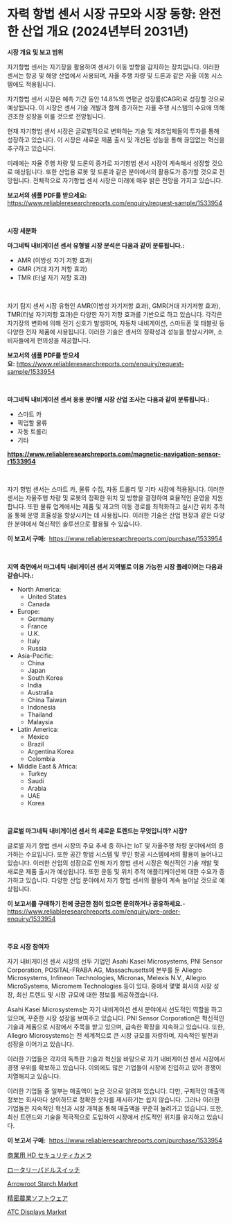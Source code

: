 <p><h1>자력 항법 센서 시장 규모와 시장 동향: 완전한 산업 개요 (2024년부터 2031년)</h1></p><p><strong>시장 개요 및 보고 범위</strong></p>
<p><p>자기항법 센서는 자기장을 활용하여 센서가 이동 방향을 감지하는 장치입니다. 이러한 센서는 항공 및 해양 산업에서 사용되며, 자율 주행 차량 및 드론과 같은 자율 이동 시스템에도 적용됩니다.</p><p>자기항법 센서 시장은 예측 기간 동안 14.8%의 연평균 성장률(CAGR)로 성장할 것으로 예상됩니다. 이 시장은 센서 기술 개발과 함께 증가하는 자율 주행 시스템의 수요에 의해 견조한 성장을 이룰 것으로 전망됩니다.</p><p>현재 자기항법 센서 시장은 글로벌적으로 변화하는 기술 및 제조업체들의 투자를 통해 성장하고 있습니다. 이 시장은 새로운 제품 출시 및 개선된 성능을 통해 끊임없는 혁신을 추구하고 있습니다.</p><p>미래에는 자율 주행 차량 및 드론의 증가로 자기항법 센서 시장이 계속해서 성장할 것으로 예상됩니다. 또한 산업용 로봇 및 드론과 같은 분야에서의 활용도가 증가할 것으로 전망됩니다. 전체적으로 자기항법 센서 시장은 미래에 매우 밝은 전망을 가지고 있습니다.</p></p>
<p><strong>보고서의 샘플 PDF를 받으세요:</strong> <a href="https://www.reliableresearchreports.com/enquiry/request-sample/1533954">https://www.reliableresearchreports.com/enquiry/request-sample/1533954</a></p>
<p>&nbsp;</p>
<p><strong>시장 세분화</strong></p>
<p><strong>마그네틱 내비게이션 센서 유형별 시장 분석은 다음과 같이 분류됩니다.:</strong></p>
<p><ul><li>AMR (이방성 자기 저항 효과)</li><li>GMR (거대 자기 저항 효과)</li><li>TMR (터널 자기 저항 효과)</li></ul></p>
<p>&nbsp;</p>
<p><p>자기 탐지 센서 시장 유형인 AMR(이방성 자기저항 효과), GMR(거대 자기저항 효과), TMR(터널 자기저항 효과)은 다양한 자기 저항 효과를 기반으로 하고 있습니다. 각각은 자기장의 변화에 의해 전기 신호가 발생하며, 자동차 내비게이션, 스마트폰 및 태블릿 등 다양한 전자 제품에 사용됩니다. 이러한 기술은 센서의 정확성과 성능을 향상시키며, 소비자들에게 편의성을 제공합니다.</p></p>
<p><strong>보고서의 샘플 PDF를 받으세요:</strong>&nbsp;<a href="https://www.reliableresearchreports.com/enquiry/request-sample/1533954">https://www.reliableresearchreports.com/enquiry/request-sample/1533954</a></p>
<p>&nbsp;</p>
<p><strong> 마그네틱 내비게이션 센서 응용 분야별 시장 산업 조사는 다음과 같이 분류됩니다.:</strong></p>
<p><ul><li>스마트 카</li><li>픽업할 물류</li><li>자동 트롤리</li><li>기타</li></ul></p>
<p><strong><a href="https://www.reliableresearchreports.com/magnetic-navigation-sensor-r1533954">https://www.reliableresearchreports.com/magnetic-navigation-sensor-r1533954</a></strong></p>
<p>&nbsp;</p>
<p><p>자기 항법 센서는 스마트 카, 물류 수집, 자동 트롤리 및 기타 시장에 적용됩니다. 이러한 센서는 자율주행 차량 및 로봇의 정확한 위치 및 방향을 결정하여 효율적인 운영을 지원합니다. 또한 물류 업계에서는 제품 및 재고의 이동 경로를 최적화하고 실시간 위치 추적을 통해 운영 효율성을 향상시키는 데 사용됩니다. 이러한 기술은 산업 현장과 같은 다양한 분야에서 혁신적인 솔루션으로 활용될 수 있습니다.</p></p>
<p><strong>이 보고서 구매:</strong>&nbsp; <a href="https://www.reliableresearchreports.com/purchase/1533954">https://www.reliableresearchreports.com/purchase/1533954</a></p>
<p>&nbsp;</p>
<p><strong>지역 측면에서 마그네틱 내비게이션 센서 지역별로 이용 가능한 시장 플레이어는 다음과 같습니다.:</strong></p>
<p><ul>
    <li>
        North America:
        <ul>
            <li>United States</li>
            <li>Canada</li>
        </ul>
    </li>
    <li>
        Europe:
        <ul>
            <li>Germany</li>
            <li>France</li>
            <li>U.K.</li>
            <li>Italy</li>
            <li>Russia</li>
        </ul>
    </li>
    <li>
        Asia-Pacific:
        <ul>
            <li>China</li>
            <li>Japan</li>
            <li>South Korea</li>
            <li>India</li>
            <li>Australia</li>
            <li>China Taiwan</li>
            <li>Indonesia</li>
            <li>Thailand</li>
            <li>Malaysia</li>
        </ul>
    </li>
    <li>
        Latin America:
        <ul>
            <li>Mexico</li>
            <li>Brazil</li>
            <li>Argentina Korea</li>
            <li>Colombia</li>
        </ul>
    </li>
    <li>
        Middle East & Africa:
        <ul>
            <li>Turkey</li>
            <li>Saudi</li>
            <li>Arabia</li>
            <li>UAE</li>
            <li>Korea</li>
        </ul>
    </li>
    </ul></p>
<p>&nbsp;</p>
<p><strong>글로벌 마그네틱 내비게이션 센서 의 새로운 트렌드는 무엇입니까? 시장?</strong></p>
<p><p>글로벌 자기 항법 센서 시장의 주요 추세 중 하나는 IoT 및 자율주행 차량 분야에서의 증가하는 수요입니다. 또한 공간 항법 시스템 및 무인 항공 시스템에서의 활용이 늘어나고 있습니다. 이러한 산업의 성장으로 인해 자기 항법 센서 시장은 혁신적인 기술 개발 및 새로운 제품 출시가 예상됩니다. 또한 운동 및 위치 추적 애플리케이션에 대한 수요가 증가하고 있습니다. 다양한 산업 분야에서 자기 항법 센서의 활용이 계속 늘어날 것으로 예상됩니다.</p></p>
<p><strong>이 보고서를 구매하기 전에 궁금한 점이 있으면 문의하거나 공유하세요.</strong>- <a href="https://www.reliableresearchreports.com/enquiry/pre-order-enquiry/1533954">https://www.reliableresearchreports.com/enquiry/pre-order-enquiry/1533954</a></p>
<p>&nbsp;</p>
<p><strong>주요 시장 참여자</strong></p>
<p><p>자기 내비게이션 센서 시장의 선두 기업인 Asahi Kasei Microsystems, PNI Sensor Corporation, POSITAL-FRABA AG, Massachusetts에 본부를 둔 Allegro Microsystems, Infineon Technologies, Micronas, Melexis N.V., Allegro MicroSystems, Micromem Technologies 등이 있다. 중에서 몇몇 회사의 시장 성장, 최신 트렌드 및 시장 규모에 대한 정보를 제공하겠습니다. </p><p>Asahi Kasei Microsystems는 자기 내비게이션 센서 분야에서 선도적인 역할을 하고 있으며, 꾸준한 시장 성장을 보여주고 있습니다. PNI Sensor Corporation은 혁신적인 기술과 제품으로 시장에서 주목을 받고 있으며, 급속한 확장을 지속하고 있습니다. 또한, Allegro Microsystems는 전 세계적으로 큰 시장 규모를 자랑하며, 지속적인 발전과 성장을 이어가고 있습니다.</p><p>이러한 기업들은 각자의 독특한 기술과 혁신을 바탕으로 자기 내비게이션 센서 시장에서 경쟁 우위를 확보하고 있습니다. 이외에도 많은 기업들이 시장에 진입하고 있어 경쟁이 치열해지고 있습니다.</p><p>이러한 기업들 중 일부는 매출액이 높은 것으로 알려져 있습니다. 다만, 구체적인 매출액 정보는 회사마다 상이하므로 정확한 숫자를 제시하기는 쉽지 않습니다. 그러나 이러한 기업들은 지속적인 혁신과 시장 개척을 통해 매출액을 꾸준히 늘려가고 있습니다. 또한, 최신 트렌드와 기술을 적극적으로 도입하여 시장에서 선도적인 위치를 유지하고 있습니다.</p></p>
<p><strong>이 보고서 구매:</strong>&nbsp;&nbsp;<a href="https://www.reliableresearchreports.com/purchase/1533954">https://www.reliableresearchreports.com/purchase/1533954</a></p>
<p><p><a href="https://github.com/qwpelcjko9242629/Market-Research-Report-List-1/blob/main/760043019090.md">商業用 HD セキュリティカメラ</a></p><p><a href="https://github.com/gfggqjbfys368009/Market-Research-Report-List-1/blob/main/114567319091.md">ロータリーパドルスイッチ</a></p><p><a href="https://github.com/khayangel/Market-Research-Report-List-2/blob/main/arrowroot-starch-market.md">Arrowroot Starch Market</a></p><p><a href="https://medium.com/@rexkhler2023/%E7%B2%BE%E5%AF%86%E8%BE%B2%E6%A5%AD%E3%82%BD%E3%83%95%E3%83%88%E3%82%A6%E3%82%A7%E3%82%A2%E5%B8%82%E5%A0%B4%E5%B1%95%E6%9C%9B-%E6%A5%AD%E7%95%8C%E6%A6%82%E8%A6%81%E3%81%A8%E4%BA%88%E6%B8%AC-2024%E5%B9%B4%E3%81%8B%E3%82%892031%E5%B9%B4-6663efe04a51">精密農業ソフトウェア</a></p><p><a href="https://view.publitas.com/reportprime-1/atc-displays-market-research-report-provides-critical-insights-that-can-help-shape-business-development-and-investment-strategies/">ATC Displays Market</a></p></p>